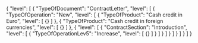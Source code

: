 {
            "level": [
                {
                    "TypeOfDocument": "ContractLetter",
                    "level": [
                        {
                                "TypeOfOperation": "New",
                            "level": [
                                {
                                        "TypeOfProduct": "Cash credit in Euro",
                                    "level": [
                                        {}
                                    ]
                                },
                                {
                                        "TypeOfProduct": "Cash credit in foreign currencies",
                                    "level": [
                                        {}
                                    ]
                                },
                                {
                                    "level": [
                                        {
                                                "ContractSection": "Introduction",
                                            "level": [
                                                {
                                                        "TypeOfOperationLev5": "Increase",
                                                    "level": [
                                                        {}
                                                    ]
                                                }
                                            ]
                                        }
                                    ]
                                }
                            ]
                        }
                    ]
                }
            ]
        }
